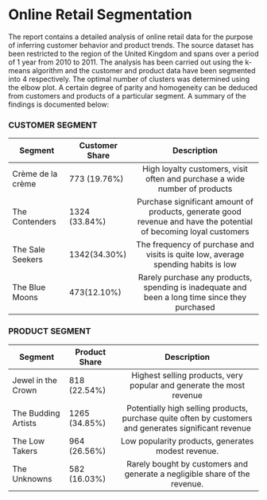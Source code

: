 # Online Retail Segmentation
The report contains a detailed analysis of online retail data for the purpose of inferring customer behavior and product trends. 
The source dataset has been restricted to the region of the United Kingdom and spans over a period of 1 year from 2010 to 2011. 
The analysis has been carried out using the k-means algorithm and the customer and product data have been segmented into 4 respectively. 
The optimal number of clusters was determined using the elbow plot. 
A certain degree of parity and homogeneity can be deduced from customers and products of a particular segment. 
A summary of the findings is documented below:

### CUSTOMER SEGMENT

|    Segment        | Customer Share |                                                    Description                                                    |
|-------------------|----------------|:-----------------------------------------------------------------------------------------------------------------:|
| Crème de la crème |  773 (19.76%)  | High loyalty customers, visit often and purchase a wide number of products                                        |
| The Contenders    |  1324 (33.84%) | Purchase significant amount of products, generate good revenue and have the potential of becoming loyal customers |
| The Sale Seekers  |  1342(34.30%)  | The frequency of purchase and visits is quite low, average spending habits is low                                 |
| The Blue Moons    |   473(12.10%)  | Rarely purchase any products, spending is inadequate and been a long time since they purchased                    |

### PRODUCT SEGMENT

|      Segment        | Product Share |                                               Description                                              |
|---------------------|---------------|:------------------------------------------------------------------------------------------------------:|
| Jewel in the Crown  |  818 (22.54%) | Highest selling products, very popular and generate the most revenue                                   |
| The Budding Artists | 1265 (34.85%) | Potentially high selling products, purchase quite often by customers and generates significant revenue |
| The Low Takers      |  964 (26.56%) | Low popularity products, generates modest revenue.                                                     |
| The Unknowns        |  582 (16.03%) | Rarely bought by customers and generate a negligible share of the revenue.                             |
